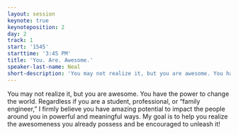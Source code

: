 ```yaml
---
layout: session
keynote: true
keynoteposition: 2
day: 2
track: 1
start: '1545'
starttime: '3:45 PM'
title: 'You. Are. Awesome.'
speaker-last-name: Neal
short-description: 'You may not realize it, but you are awesome. You have the power to change the world. Regardless if you are a student, professional, or “family engineer,” I firmly believe you have amazing potential to impact the people around you in powerful and meaningful ways. My goal is to help you realize the awesomeness you already possess and be encouraged to unleash it!'
---
```


You may not realize it, but you are awesome. You have the power to change the world. Regardless if you are a student, professional, or “family engineer,” I firmly believe you have amazing potential to impact the people around you in powerful and meaningful ways. My goal is to help you realize the awesomeness you already possess and be encouraged to unleash it!
